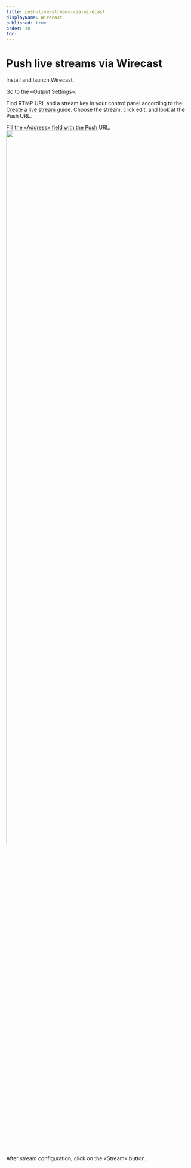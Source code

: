 ```yaml
---
title: push-live-streams-via-wirecast
displayName: Wirecast
published: true
order: 40
toc:
---
```

# Push live streams via Wirecast

Install and launch Wirecast.

Go to the «Output Settings».

Find RTMP URL and a stream key in your control panel according to the <a href="https://gcore.com/docs/streaming-platform/live-streaming/create-a-live-stream" target="_blank">Create a live stream</a> guide. Choose the stream, click edit, and look at the Push URL.

Fill the «Address» field with the Push URL. 
 <img src="https://assets.gcore.pro/docs/streaming-platform/live-streaming/push-live-streams-software/push-live-streams-via-wirecast/mceclip0.png" alt="" width="70%">

After stream configuration, click on the «Stream» button.